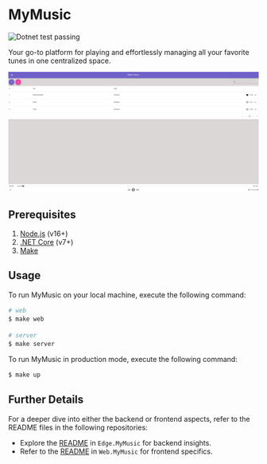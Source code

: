 # MyMusic

<img alt="Dotnet test passing" src="https://github.com/pacna/MyMusic/workflows/Dotnet%20test/badge.svg" />

Your go-to platform for playing and effortlessly managing all your favorite tunes in one centralized space.

![mymusic](./docs/mymusic.png)

## Prerequisites

1. [Node.js](https://nodejs.org/en/) (v16+)
2. [.NET Core](https://dotnet.microsoft.com/en-us/download) (v7+)
3. [Make](https://www.gnu.org/software/make/)

## Usage

To run MyMusic on your local machine, execute the following command:

```bash
# web
$ make web

# server
$ make server
```

To run MyMusic in production mode, execute the following command:

```bash
$ make up
```

## Further Details

For a deeper dive into either the backend or frontend aspects, refer to the README files in the following repositories:

-   Explore the [README](./Edge.MyMusic/README.md) in `Edge.MyMusic` for backend insights.
-   Refer to the [README](./Web.MyMusic/README.md) in `Web.MyMusic` for frontend specifics.
